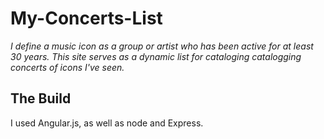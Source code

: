 # My-Concerts-List
<i>I define a music icon as a group  or artist who has been active for at least 30 years. This site serves as a dynamic list for cataloging catalogging concerts of icons I've seen.</i>

<h2> The Build</h2>
<p>I used Angular.js, as well as node and Express.</p>
